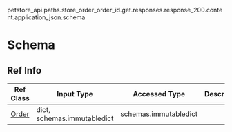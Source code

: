 petstore_api.paths.store_order_order_id.get.responses.response_200.content.application_json.schema
# Schema

## Ref Info
Ref Class | Input Type | Accessed Type | Description
--------- | ---------- | ------------- | ------------
[Order](order.md) | dict, schemas.immutabledict | schemas.immutabledict |
